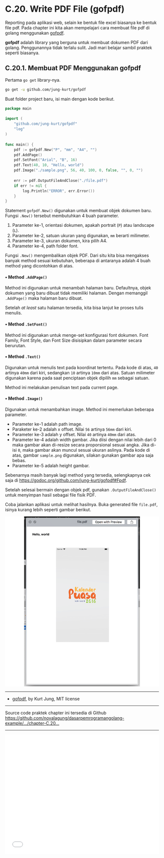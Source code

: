 # C.20. Write PDF File (gofpdf)

Reporting pada aplikasi web, selain ke bentuk file excel biasanya ke bentuk file pdf. Pada chapter ini kita akan mempelajari cara membuat file pdf di golang menggunakan [gofpdf](https://github.com/jung-kurt/gofpdf).

**gofpdf** adalah library yang berguna untuk membuat dokumen PDF dari golang. Penggunannya tidak terlalu sulit. Jadi mari belajar sambil praktek seperti biasanya.

## C.20.1. Membuat PDF Menggunakan gofpdf

Pertama `go get` library-nya.

```bash
go get -u github.com/jung-kurt/gofpdf
```

Buat folder project baru, isi main dengan kode berikut.

```go
package main

import (
    "github.com/jung-kurt/gofpdf"
    "log"
)

func main() {
    pdf := gofpdf.New("P", "mm", "A4", "")
    pdf.AddPage()
    pdf.SetFont("Arial", "B", 16)
    pdf.Text(40, 10, "Hello, world")
    pdf.Image("./sample.png", 56, 40, 100, 0, false, "", 0, "")

    err := pdf.OutputFileAndClose("./file.pdf")
    if err != nil {
        log.Println("ERROR", err.Error())
    }
}
```

Statement `gofpdf.New()` digunakan untuk membuat objek dokumen baru. Fungsi `.New()` tersebut membutuhkan 4 buah parameter.

 1. Parameter ke-1, orientasi dokumen, apakah portrait (`P`) atau landscape (`L`).
 2. Parameter ke-2, satuan ukuran yang digunakan, `mm` berarti milimeter.
 3. Parameter ke-3, ukuran dokumen, kira pilih A4.
 4. Parameter ke-4, path folder font.

Fungsi `.New()` mengembalikan objek PDF. Dari situ kita bisa mengakses banyak method sesuai kebutuhan, beberapa di antaranya adalah 4 buah method yang dicontohkan di atas.

#### • Method `.AddPage()`

Method ini digunakan untuk menambah halaman baru. Defaultnya, objek dokumen yang baru dibuat tidak memiliki halaman. Dengan memanggil `.AddPage()` maka halaman baru dibuat.

Setelah *at least* satu halaman tersedia, kita bisa lanjut ke proses tulis menulis.

#### • Method `.SetFont()`

Method ini digunakan untuk menge-set konfigurasi font dokumen. Font Family, Font Style, dan Font Size disisipkan dalam parameter secara berurutan.

#### • Method `.Text()`

Digunakan untuk menulis text pada koordinat tertentu. Pada kode di atas, `40` artinya `40mm` dari kiri, sedangkan `10` artinya `10mm` dari atas. Satuan milimeter digunakan karena pada saat penciptaan objek dipilih `mm` sebagai satuan.

Method ini melakukan penulisan text pada current page.

#### • Method `.Image()`

Digunakan untuk menambahkan image. Method ini memerlukan beberapa parameter.

- Parameter ke-1 adalah path image.
- Paraketer ke-2 adalah x offset. Nilai `56` artinya `56mm` dari kiri.
- Parameter ke-3 adalah y offset. Nilai `40` artinya `40mm` dari atas.
- Parameter ke-4 adalah width gambar. Jika diisi dengan nilai lebih dari 0 maka gambar akan di-resize secara proporsional sesuai angka. Jika di-isi `0`, maka gambar akan muncul sesuai ukuran aslinya. Pada kode di atas, gambar `sample.png` digunakan, silakan gunakan gambar apa saja bebas.
- Parameter ke-5 adalah height gambar.

Sebenarnya masih banyak lagi method yang tersedia, selengkapnya cek saja di https://godoc.org/github.com/jung-kurt/gofpdf#Fpdf.

Setelah selesai bermain dengan objek pdf, gunakan `.OutputFileAndClose()` untuk menyimpan hasil sebagai file fisik PDF.

Coba jalankan aplikasi untuk melihat hasilnya. Buka generated file `file.pdf`, isinya kurang lebih seperti gambar berikut.

![Write PDF file](images/C_write_pdf_file_1_write_pdf_file.png)


---

- [gofpdf](https://github.com/jung-kurt/gofpdf), by Kurt Jung, MIT license

---

<div class="source-code-link">
    <div class="source-code-link-message">Source code praktek chapter ini tersedia di Github</div>
    <a href="https://github.com/novalagung/dasarpemrogramangolang-example/tree/master/chapter-C.20-write-pdf-file">https://github.com/novalagung/dasarpemrogramangolang-example/.../chapter-C.20...</a>
</div>

---

<iframe src="partial/ebooks.html" width="100%" height="390px" frameborder="0" scrolling="no"></iframe>

